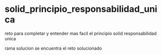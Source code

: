 # solid_principio_responsabilidad_unica

reto para completar y entender mas facil el principio solid responsabilidad unica

rama solucion se encuentra el reto solucionado
